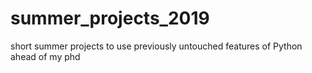 # summer_projects_2019
short summer projects to use previously untouched features of Python ahead of my phd
